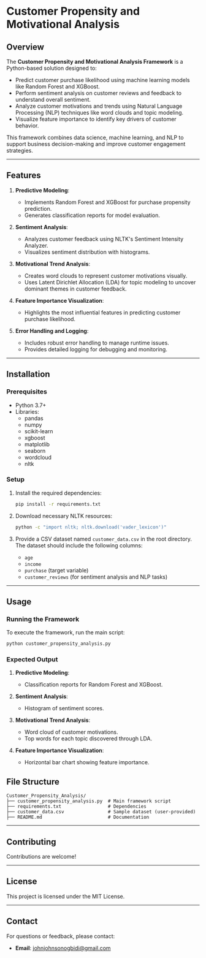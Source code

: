 
# Customer Propensity and Motivational Analysis

## Overview

The **Customer Propensity and Motivational Analysis Framework** is a Python-based solution designed to:

- Predict customer purchase likelihood using machine learning models like Random Forest and XGBoost.
- Perform sentiment analysis on customer reviews and feedback to understand overall sentiment.
- Analyze customer motivations and trends using Natural Language Processing (NLP) techniques like word clouds and topic modeling.
- Visualize feature importance to identify key drivers of customer behavior.

This framework combines data science, machine learning, and NLP to support business decision-making and improve customer engagement strategies.

---

## Features

1. **Predictive Modeling**:
   - Implements Random Forest and XGBoost for purchase propensity prediction.
   - Generates classification reports for model evaluation.

2. **Sentiment Analysis**:
   - Analyzes customer feedback using NLTK's Sentiment Intensity Analyzer.
   - Visualizes sentiment distribution with histograms.

3. **Motivational Trend Analysis**:
   - Creates word clouds to represent customer motivations visually.
   - Uses Latent Dirichlet Allocation (LDA) for topic modeling to uncover dominant themes in customer feedback.

4. **Feature Importance Visualization**:
   - Highlights the most influential features in predicting customer purchase likelihood.

5. **Error Handling and Logging**:
   - Includes robust error handling to manage runtime issues.
   - Provides detailed logging for debugging and monitoring.

---

## Installation

### Prerequisites

- Python 3.7+
- Libraries:
  - pandas
  - numpy
  - scikit-learn
  - xgboost
  - matplotlib
  - seaborn
  - wordcloud
  - nltk

### Setup

1. Install the required dependencies:
   ```bash
   pip install -r requirements.txt
   ```

2. Download necessary NLTK resources:
   ```bash
   python -c "import nltk; nltk.download('vader_lexicon')"
   ```

3. Provide a CSV dataset named `customer_data.csv` in the root directory. The dataset should include the following columns:
   - `age`
   - `income`
   - `purchase` (target variable)
   - `customer_reviews` (for sentiment analysis and NLP tasks)

---

## Usage

### Running the Framework

To execute the framework, run the main script:
```bash
python customer_propensity_analysis.py
```

### Expected Output

1. **Predictive Modeling**:
   - Classification reports for Random Forest and XGBoost.

2. **Sentiment Analysis**:
   - Histogram of sentiment scores.

3. **Motivational Trend Analysis**:
   - Word cloud of customer motivations.
   - Top words for each topic discovered through LDA.

4. **Feature Importance Visualization**:
   - Horizontal bar chart showing feature importance.

## File Structure

```
Customer_Propensity_Analysis/
├── customer_propensity_analysis.py  # Main framework script
├── requirements.txt                 # Dependencies
├── customer_data.csv                # Sample dataset (user-provided)
├── README.md                        # Documentation
```

---

## Contributing

Contributions are welcome! 

---

## License

This project is licensed under the MIT License. 

---

## Contact

For questions or feedback, please contact:
- **Email**: johnjohnsonogbidi@gmail.com
